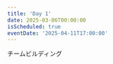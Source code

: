 ```yaml
---
title: 'Day 1'
date: 2025-03-06T00:00:00
isScheduled: true
eventDate: '2025-04-11T17:00:00'
---
```


チームビルディング
